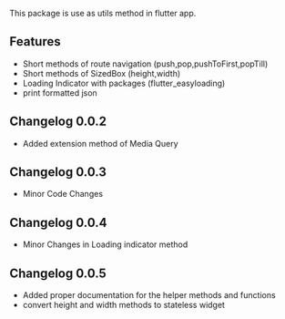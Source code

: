 <!-- 
This README describes the package. If you publish this package to pub.dev,
this README's contents appear on the landing page for your package.

For information about how to write a good package README, see the guide for
[writing package pages](https://dart.dev/guides/libraries/writing-package-pages). 

For general information about developing packages, see the Dart guide for
[creating packages](https://dart.dev/guides/libraries/create-library-packages)
and the Flutter guide for
[developing packages and plugins](https://flutter.dev/developing-packages). 
-->

This package is use as utils method in flutter app.

## Features

 - Short methods of route navigation (push,pop,pushToFirst,popTill) 
 - Short methods of SizedBox (height,width)
 - Loading Indicator with packages (flutter_easyloading)
 - print formatted json

## Changelog 0.0.2
 - Added extension method of Media Query
## Changelog 0.0.3
 - Minor Code Changes
## Changelog 0.0.4
 - Minor Changes in Loading indicator method
 ## Changelog 0.0.5
 - Added proper documentation for the helper methods and functions
 - convert height and width methods to stateless widget